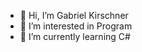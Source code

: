 - 👋 Hi, I’m Gabriel Kirschner
- 👀 I’m interested in Program
- 🌱 I’m currently learning C#


<!---
gkirschnxr/gkirschnxr is a ✨ special ✨ repository because its `README.md` (this file) appears on your GitHub profile.
You can click the Preview link to take a look at your changes.
--->
